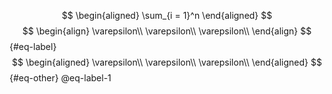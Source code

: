 $$
\begin{aligned}
\sum_{i = 1}^n
\end{aligned}
$$
$$
\begin{align}
\varepsilon\\
\varepsilon\\
\varepsilon\\
\end{align}
$${#eq-label}
$$
\begin{aligned}
\varepsilon\\
\varepsilon\\
\varepsilon\\
\end{aligned}
$${#eq-other}
@eq-label-1
